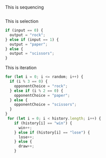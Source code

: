This is sequencing

```javascript

```

This is selection

```javascript
if (input == 0) {
  output = "rock";
} else if (input == 1) {
  output = "paper";
} else {
  output = "scissors";
}
```

This is iteration

```javascript
for (let i = 0; i <= random; i++) {
  if (i % 3 == 0) {
    opponentChoice = "rock";
  } else if (i % 2 == 0) {
    opponentChoice = "paper";
  } else {
    opponentChoice = "scissors";
  }
}
 for (let i = 0; i < history.length; i++) {
    if (history[i] == "win") {
      win++;
    } else if (history[i] == "lose") {
      lose++;
    } else {
      draw++;
    }
```
